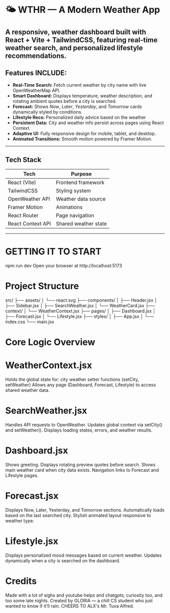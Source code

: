 # 🌤️ WTHR — A Modern Weather App

A responsive, weather dashboard built with **React + Vite + TailwindCSS**, featuring **real-time weather search**, and **personalized lifestyle recommendations**.  
---

##  Features INCLUDE:

- **Real-Time Search:** Fetch current weather by city name with live OpenWeatherMap API.
- **Smart Dashboard:** Displays temperature, weather description, and rotating ambient quotes before a city is searched.
- **Forecast:** Shows *Now*, *Later*, *Yesterday*, and *Tomorrow* cards dynamically styled by conditions.
- **Lifestyle Recs:** Personalized daily advice based on the weather 
- **Persistent Data:** City and weather info persist across pages using React Context.
- **Adaptive UI:** Fully responsive design for mobile, tablet, and desktop.
- **Animated Transitions:** Smooth motion powered by Framer Motion.

---

##  Tech Stack

| Tech | Purpose |
|------|----------|
|  React (Vite) | Frontend framework |
|  TailwindCSS | Styling system |
|  OpenWeather API | Weather data source |
|  Framer Motion | Animations |
|  React Router | Page navigation |
|  React Context API | Shared weather state |

---

# GETTING IT TO START
npm run dev
Open your browser at http://localhost:5173


# Project Structure
src/
├── assets/
│   └── react.svg
├── components/
│   ├── Header.jsx
│   ├── Sidebar.jsx
│   ├── SearchWeather.jsx
│   └── WeatherCard.jsx
├── context/
│   └── WeatherContext.jsx
├── pages/
│   ├── Dashboard.jsx
│   ├── Forecast.jsx
│   └── Lifestyle.jsx
├── styles/
│   ├── App.jsx
│   └── index.css
└── main.jsx


#  Core Logic Overview

# WeatherContext.jsx
Holds the global state for:
city
weather
setter functions (setCity, setWeather)
Allows any page (Dashboard, Forecast, Lifestyle) to access shared weather data.

# SearchWeather.jsx
Handles API requests to OpenWeather.
Updates global context via setCity() and setWeather().
Displays loading states, errors, and weather results.

# Dashboard.jsx
Shows greeting.
Displays rotating preview quotes before search.
Shows main weather card when city data exists.
Navigation links to Forecast and Lifestyle pages.

# Forecast.jsx
Displays Now, Later, Yesterday, and Tomorrow sections.
Automatically loads based on the last searched city.
Stylish animated layout responsive to weather type.

# Lifestyle.jsx
Displays personalized mood messages based on current weather.
Updates dynamically when a city is searched on the dashboard.

# Credits
Made with a lot of sighs and youtube helps and chatgpts; curiosity too, and too some late nights.
Created by GLORIA — a chill CS student who just wanted to know if it’ll rain. 
CHEERS TO ALX's Mr. Tuva Alfred.
